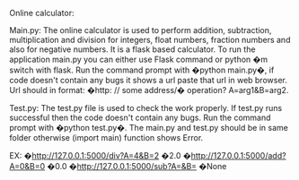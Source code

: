 Online calculator:

Main.py: The online calculator is used to perform addition, subtraction, multiplication and division for integers, float numbers, fraction numbers and also for negative numbers. It is a flask based calculator. To run the application main.py you can either use Flask command or python �m switch with flask. Run the command prompt with �python main.py�, if code doesn't contain any bugs it shows a url paste that url in web browser. Url should in format: �http: // some address/� operation? A=arg1&B=arg2.

 Test.py: The test.py file is used to check the work properly. If test.py runs successful then the code doesn't contain any bugs. Run the command prompt with �python test.py�. The main.py and test.py should be in same folder otherwise (import main) function shows Error.

 
EX:        �http://127.0.0.1:5000/div?A=4&B=2    �2.0
           �http://127.0.0.1:5000/add?A=0&B=0    �0.0
           �http://127.0.0.1:5000/sub?A=&B=      �None
